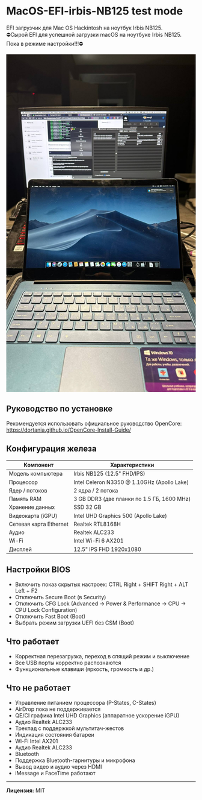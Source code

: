 # MacOS-EFI-irbis-NB125  test mode

EFI загрузчик для Mac OS Hackintosh на ноутбук Irbis NB125.  
⛔Сырой EFI для успешной загрузки macOS на ноутбуке Irbis NB125. Пока в режиме настройки!!!⛔  

![image](image/image.jpeg)  

## Руководство по установке  
Рекомендуется использовать официальное руководство OpenCore:  
https://dortania.github.io/OpenCore-Install-Guide/  

## Конфигурация железа  

| Компонент              | Характеристики                                     |  
|-----------------------|--------------------------------------------------|  
| Модель компьютера      | Irbis NB125 (12.5" FHD/IPS)                       |  
| Процессор             | Intel Celeron N3350 @ 1.10GHz (Apollo Lake)       |  
| Ядер / потоков          | 2 ядра / 2 потока                                 |  
| Память RAM             | 3 GB DDR3 (две планки по 1.5 ГБ, 1600 MHz)         |  
| Хранение данных        | SSD 32 GB                                         |  
| Видеокарта (iGPU)      | Intel UHD Graphics 500 (Apollo Lake)              |  
| Сетевая карта Ethernet | Realtek RTL8168H                                   |  
| Аудио                  | Realtek ALC233                                    |  
| Wi-Fi                  | Intel Wi-Fi 6 AX201                               |  
| Дисплей                | 12.5" IPS FHD 1920x1080                           |  

## Настройки BIOS  

- Включить показ скрытых настроек: CTRL Right + SHIFT Right + ALT Left + F2  
- Отключить Secure Boot (в Security)  
- Отключить CFG Lock (Advanced -> Power & Performance -> CPU -> CPU Lock Configuration)  
- Отключить Fast Boot (Boot)  
- Выбрать режим загрузки UEFI без CSM (Boot)  

## Что работает  
   
- Корректная перезагрузка, переход в спящий режим и выключение    
- Все USB порты корректно распознаются   
- Функциональные клавиши (яркость, громкость и др.)   

## Что не работает  

- Управление питанием процессора (P-States, C-States)  
- AirDrop пока не поддерживается  
- QE/CI графика Intel UHD Graphics (аппаратное ускорение iGPU)
- Аудио Realtek ALC233
- Трекпад с поддержкой мультитач-жестов  
- Индикация состояния батареи 
- Wi-Fi Intel AX201  
- Аудио Realtek ALC233 
- Bluetooth  
- Поддержка Bluetooth-гарнитуры и микрофона  
- Вывод видео и аудио через HDMI 
- iMessage и FaceTime работают  
---  


**Лицензия:** MIT
